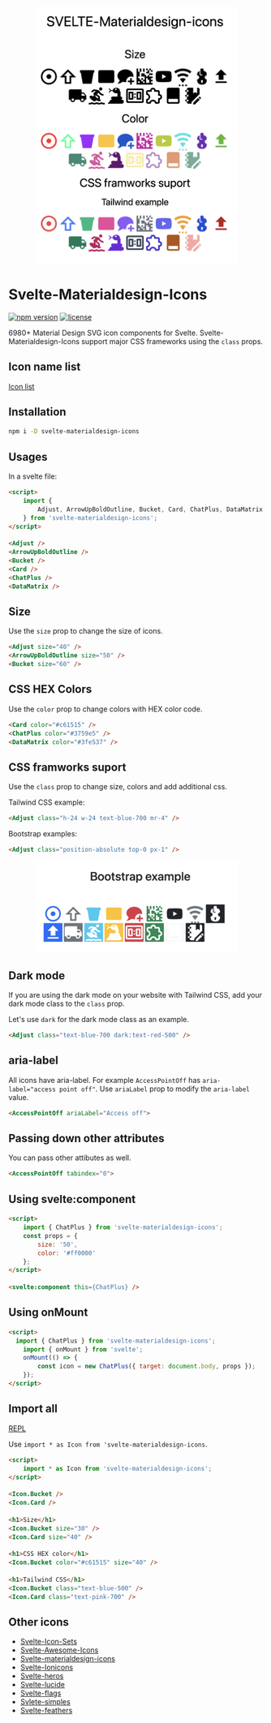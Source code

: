 <p align="center">
<img width="400" src="https://raw.githubusercontent.com/shinokada/svelte-materialdesign/main/static/images/materialdesign1.png" />
</p>

# Svelte-Materialdesign-Icons

[![npm version](https://badgen.net/npm/v/svelte-materialdesign-icons)](https://www.npmjs.com/package/svelte-materialdesign-icons)
[![license](https://badgen.net/npm/license/svelte-materialdesign-icons)](https://github.com/shinokada/svelte-materialdesign-icons/blob/main/LICENSE)

6980+ Material Design SVG icon components for Svelte. Svelte-Materialdesign-Icons support major CSS frameworks using the `class` props.

## Icon name list

[Icon list](https://github.com/shinokada/svelte-materialdesign/blob/main/icon-list.md)

## Installation

```sh
npm i -D svelte-materialdesign-icons
```

## Usages

In a svelte file:

```html
<script>
	import {
		Adjust, ArrowUpBoldOutline, Bucket, Card, ChatPlus, DataMatrix 
	} from 'svelte-materialdesign-icons';
</script>

<Adjust />
<ArrowUpBoldOutline />
<Bucket />
<Card />
<ChatPlus />
<DataMatrix />
```

## Size

Use the `size` prop to change the size of icons.

```html
<Adjust size="40" />
<ArrowUpBoldOutline size="50" />
<Bucket size="60" />
```

## CSS HEX Colors

Use the `color` prop to change colors with HEX color code.

```html
<Card color="#c61515" />
<ChatPlus color="#3759e5" />
<DataMatrix color="#3fe537" />
```

## CSS framworks suport

Use the `class` prop to change size, colors and add additional css.

Tailwind CSS example:

```html
<Adjust class="h-24 w-24 text-blue-700 mr-4" />
```

Bootstrap examples:

```html
<Adjust class="position-absolute top-0 px-1" />
```

<p align="center">
<img width="400" src="https://raw.githubusercontent.com/shinokada/svelte-materialdesign/main/static/images/materialdesign2.png" />
</p>

## Dark mode

If you are using the dark mode on your website with Tailwind CSS, add your dark mode class to the `class` prop.

Let's use `dark` for the dark mode class as an example.

```html
<Adjust class="text-blue-700 dark:text-red-500" />
```

## aria-label

All icons have aria-label. For example `AccessPointOff` has `aria-label="access point off"`.
Use `ariaLabel` prop to modify the `aria-label` value.

```html
<AccessPointOff ariaLabel="Access off">
```

## Passing down other attributes

You can pass other attibutes as well.

```html
<AccessPointOff tabindex="0">
```

## Using svelte:component

```html
<script>
	import { ChatPlus } from 'svelte-materialdesign-icons';
	const props = {
		size: '50',
		color: '#ff0000'
	};
</script>

<svelte:component this={ChatPlus} />
```

## Using onMount

```html
<script>
  import { ChatPlus } from 'svelte-materialdesign-icons';
	import { onMount } from 'svelte';
	onMount(() => {
		const icon = new ChatPlus({ target: document.body, props });
	});
</script>
```

## Import all

[REPL](https://svelte.dev/repl/c0045886b264408fba13f1de70c42932?version=3.48.0)

Use `import * as Icon from 'svelte-materialdesign-icons`.

```html
<script>
	import * as Icon from 'svelte-materialdesign-icons';
</script>

<Icon.Bucket />
<Icon.Card />

<h1>Size</h1>
<Icon.Bucket size="30" />
<Icon.Card size="40" />

<h1>CSS HEX color</h1>
<Icon.Bucket color="#c61515" size="40" />

<h1>Tailwind CSS</h1>
<Icon.Bucket class="text-blue-500" />
<Icon.Card class="text-pink-700" />
```

## Other icons

- [Svelte-Icon-Sets](https://svelte-svg-icons.vercel.app/)
- [Svelte-Awesome-Icons](https://www.npmjs.com/package/svelte-awesome-icons)
- [Svelte-materialdesign-icons](https://www.npmjs.com/package/svelte-materialdesign-icons)
- [Svelte-Ionicons](https://www.npmjs.com/package/svelte-ionicons)
- [Svelte-heros](https://github.com/shinokada/svelte-heros)
- [Svelte-lucide](https://github.com/shinokada/svelte-lucide)
- [Svelte-flags](https://www.npmjs.com/package/svelte-flags)
- [Svlete-simples](https://github.com/shinokada/svelte-simples)
- [Svelte-feathers](https://github.com/shinokada/svelte-feathers)
